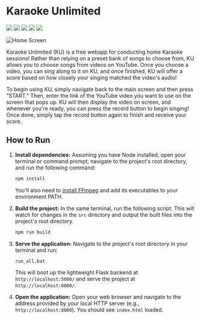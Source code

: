 # Karaoke Unlimited

<img src="https://img.shields.io/badge/React-18.2.0-darkcyan?style=flat-square&logo=react&logoColor=white"> <img src="https://img.shields.io/badge/jQuery-3.7.1-blue?style=flat-square&logo=jquery&logoColor=white"> <img src="https://img.shields.io/badge/Babel-6.26.0-yellow?style=flat-square&logo=babel&logoColor=white"> <img src="https://img.shields.io/badge/JSX-supported-orange?style=flat-square&logo=react&logoColor=white"> <img src="https://img.shields.io/badge/Flask-3.1.1-lightgrey?style=flat-square&logo=flask&logoColor=white">

![Home Screen](assets/img/homescreen.png)

Karaoke Unlimited (KU) is a free webapp for conducting home Karaoke sessions! Rather than relying on a preset bank of songs to choose from, KU allows you to choose songs from videos on YouTube. Once you choose a video, you can sing along to it on KU, and once finished, KU will offer a score based on how closely your singing matched the video's audio!

To begin using KU, simply navigate back to the main screen and then press "START." Then, enter the link of the YouTube video you want to use on the screen that pops up. KU will then display the video on screen, and whenever you're ready, you can press the record button to begin singing! Once done, simply tap the record button again to finish and receive your score.

## How to Run

1. **Install dependencies:**
   Assuming you have Node installed, open your terminal or command prompt, navigate to the project's root directory, and run the following command:
   ```bash
   npm install
   ```

   You'll also need to [install FFmpeg](https://ffmpeg.org/download.html) and add its executables to your environment PATH.

2. **Build the project:**
   In the same terminal, run the following script. This will watch for changes in the `src` directory and output the built files into the project's root directory.
   ```bash
   npm run build
   ```

3. **Serve the application:**
   Navigate to the project's root directory in your terminal and run:
   ```bash
   run_all.bat
   ```
   This will boot up the lightweight Flask backend at `http://localhost:5000/` and serve the project at `http://localhost:8000/`.

4. **Open the application:**
   Open your web browser and navigate to the address provided by your local HTTP server (e.g., `http://localhost:8000`). You should see `index.html` loaded.

